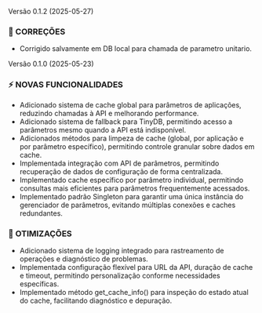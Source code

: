 Versão 0.1.2 (2025-05-27)

### :bug: CORREÇÕES

- Corrigido salvamente em DB local para chamada de parametro unitario.


Versão 0.1.0 (2025-05-23)

### :zap: NOVAS FUNCIONALIDADES

- Adicionado sistema de cache global para parâmetros de aplicações, reduzindo chamadas à API e melhorando performance.
- Adicionado sistema de fallback para TinyDB, permitindo acesso a parâmetros mesmo quando a API está indisponível.
- Adicionados métodos para limpeza de cache (global, por aplicação e por parâmetro específico), permitindo controle granular sobre dados em cache.
- Implementada integração com API de parâmetros, permitindo recuperação de dados de configuração de forma centralizada.
- Implementado cache específico por parâmetro individual, permitindo consultas mais eficientes para parâmetros frequentemente acessados.
- Implementado padrão Singleton para garantir uma única instância do gerenciador de parâmetros, evitando múltiplas conexões e caches redundantes.

### :rocket: OTIMIZAÇÕES

- Adicionado sistema de logging integrado para rastreamento de operações e diagnóstico de problemas.
- Implementada configuração flexível para URL da API, duração de cache e timeout, permitindo personalização conforme necessidades específicas.
- Implementado método get_cache_info() para inspeção do estado atual do cache, facilitando diagnóstico e depuração.
